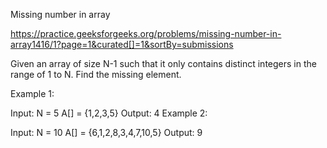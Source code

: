 Missing number in array

https://practice.geeksforgeeks.org/problems/missing-number-in-array1416/1?page=1&curated[]=1&sortBy=submissions


Given an array of size N-1 such that it only contains distinct integers in the range of 1 to N. Find the missing element.

Example 1:

Input:
N = 5
A[] = {1,2,3,5}
Output: 4
Example 2:

Input:
N = 10
A[] = {6,1,2,8,3,4,7,10,5}
Output: 9
